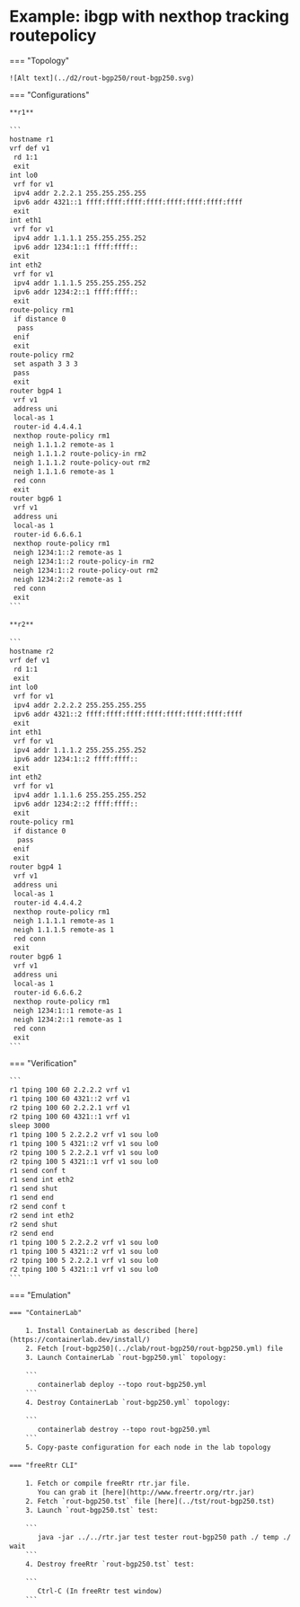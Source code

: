 # Example: ibgp with nexthop tracking routepolicy

=== "Topology"

    ![Alt text](../d2/rout-bgp250/rout-bgp250.svg)

=== "Configurations"

    **r1**

    ```
    hostname r1
    vrf def v1
     rd 1:1
     exit
    int lo0
     vrf for v1
     ipv4 addr 2.2.2.1 255.255.255.255
     ipv6 addr 4321::1 ffff:ffff:ffff:ffff:ffff:ffff:ffff:ffff
     exit
    int eth1
     vrf for v1
     ipv4 addr 1.1.1.1 255.255.255.252
     ipv6 addr 1234:1::1 ffff:ffff::
     exit
    int eth2
     vrf for v1
     ipv4 addr 1.1.1.5 255.255.255.252
     ipv6 addr 1234:2::1 ffff:ffff::
     exit
    route-policy rm1
     if distance 0
      pass
     enif
     exit
    route-policy rm2
     set aspath 3 3 3
     pass
     exit
    router bgp4 1
     vrf v1
     address uni
     local-as 1
     router-id 4.4.4.1
     nexthop route-policy rm1
     neigh 1.1.1.2 remote-as 1
     neigh 1.1.1.2 route-policy-in rm2
     neigh 1.1.1.2 route-policy-out rm2
     neigh 1.1.1.6 remote-as 1
     red conn
     exit
    router bgp6 1
     vrf v1
     address uni
     local-as 1
     router-id 6.6.6.1
     nexthop route-policy rm1
     neigh 1234:1::2 remote-as 1
     neigh 1234:1::2 route-policy-in rm2
     neigh 1234:1::2 route-policy-out rm2
     neigh 1234:2::2 remote-as 1
     red conn
     exit
    ```

    **r2**

    ```
    hostname r2
    vrf def v1
     rd 1:1
     exit
    int lo0
     vrf for v1
     ipv4 addr 2.2.2.2 255.255.255.255
     ipv6 addr 4321::2 ffff:ffff:ffff:ffff:ffff:ffff:ffff:ffff
     exit
    int eth1
     vrf for v1
     ipv4 addr 1.1.1.2 255.255.255.252
     ipv6 addr 1234:1::2 ffff:ffff::
     exit
    int eth2
     vrf for v1
     ipv4 addr 1.1.1.6 255.255.255.252
     ipv6 addr 1234:2::2 ffff:ffff::
     exit
    route-policy rm1
     if distance 0
      pass
     enif
     exit
    router bgp4 1
     vrf v1
     address uni
     local-as 1
     router-id 4.4.4.2
     nexthop route-policy rm1
     neigh 1.1.1.1 remote-as 1
     neigh 1.1.1.5 remote-as 1
     red conn
     exit
    router bgp6 1
     vrf v1
     address uni
     local-as 1
     router-id 6.6.6.2
     nexthop route-policy rm1
     neigh 1234:1::1 remote-as 1
     neigh 1234:2::1 remote-as 1
     red conn
     exit
    ```

=== "Verification"

    ```
    r1 tping 100 60 2.2.2.2 vrf v1
    r1 tping 100 60 4321::2 vrf v1
    r2 tping 100 60 2.2.2.1 vrf v1
    r2 tping 100 60 4321::1 vrf v1
    sleep 3000
    r1 tping 100 5 2.2.2.2 vrf v1 sou lo0
    r1 tping 100 5 4321::2 vrf v1 sou lo0
    r2 tping 100 5 2.2.2.1 vrf v1 sou lo0
    r2 tping 100 5 4321::1 vrf v1 sou lo0
    r1 send conf t
    r1 send int eth2
    r1 send shut
    r1 send end
    r2 send conf t
    r2 send int eth2
    r2 send shut
    r2 send end
    r1 tping 100 5 2.2.2.2 vrf v1 sou lo0
    r1 tping 100 5 4321::2 vrf v1 sou lo0
    r2 tping 100 5 2.2.2.1 vrf v1 sou lo0
    r2 tping 100 5 4321::1 vrf v1 sou lo0
    ```

=== "Emulation"

    === "ContainerLab"

        1. Install ContainerLab as described [here](https://containerlab.dev/install/)  
        2. Fetch [rout-bgp250](../clab/rout-bgp250/rout-bgp250.yml) file  
        3. Launch ContainerLab `rout-bgp250.yml` topology:  

        ```
           containerlab deploy --topo rout-bgp250.yml  
        ```
        4. Destroy ContainerLab `rout-bgp250.yml` topology:  

        ```
           containerlab destroy --topo rout-bgp250.yml  
        ```
        5. Copy-paste configuration for each node in the lab topology

    === "freeRtr CLI"

        1. Fetch or compile freeRtr rtr.jar file.  
           You can grab it [here](http://www.freertr.org/rtr.jar)  
        2. Fetch `rout-bgp250.tst` file [here](../tst/rout-bgp250.tst)  
        3. Launch `rout-bgp250.tst` test:  

        ```
           java -jar ../../rtr.jar test tester rout-bgp250 path ./ temp ./ wait
        ```
        4. Destroy freeRtr `rout-bgp250.tst` test:  

        ```
           Ctrl-C (In freeRtr test window)
        ```

